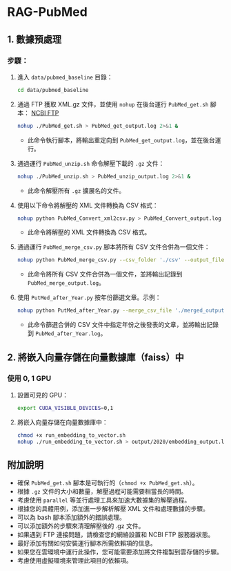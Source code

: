 # RAG-PubMed

## 1. 數據預處理

### 步驟：

1. 進入 `data/pubmed_baseline` 目錄：

    ```bash
    cd data/pubmed_baseline
    ```

2. 通過 FTP 獲取 XML.gz 文件，並使用 `nohup` 在後台運行 `PubMed_get.sh` 腳本：
    [NCBI FTP](https://ftp.ncbi.nlm.nih.gov/pubmed/baseline/)

    ```bash
    nohup ./PubMed_get.sh > PubMed_get_output.log 2>&1 &
    ```

    - 此命令執行腳本，將輸出重定向到 `PubMed_get_output.log`，並在後台運行。

3. 通過運行 `PubMed_unzip.sh` 命令解壓下載的 `.gz` 文件：

    ```bash
    nohup ./PubMed_unzip.sh > PubMed_unzip_output.log 2>&1 &
    ```

    - 此命令解壓所有 `.gz` 擴展名的文件。

4. 使用以下命令將解壓的 XML 文件轉換為 CSV 格式：

    ```bash
    nohup python PubMed_Convert_xml2csv.py > PubMed_Convert_output.log 2>&1 &
    ```

    - 此命令將解壓的 XML 文件轉換為 CSV 格式。

5. 通過運行 `PubMed_merge_csv.py` 腳本將所有 CSV 文件合併為一個文件：

    ```bash
    nohup python PubMed_merge_csv.py --csv_folder './csv' --output_file './merged_output.csv' > PubMed_merge_output.log 2>&1 &
    ```

    - 此命令將所有 CSV 文件合併為一個文件，並將輸出記錄到 `PubMed_merge_output.log`。

6. 使用 `PutMed_after_Year.py` 按年份篩選文章。示例：

    ```bash
    nohup python PutMed_after_Year.py --merge_csv_file './merged_output.csv' --after_year 2020 --output_csv_file 'merged_2020.csv' > PubMed_after_Year.log 2>&1 &
    ```

    - 此命令篩選合併的 CSV 文件中指定年份之後發表的文章，並將輸出記錄到 `PubMed_after_Year.log`。

## 2. 將嵌入向量存儲在向量數據庫（faiss）中

### 使用 0, 1 GPU

1. 設置可見的 GPU：

    ```bash
    export CUDA_VISIBLE_DEVICES=0,1
    ```

2. 將嵌入向量存儲在向量數據庫中：

    ```bash
    chmod +x run_embedding_to_vector.sh 
    nohup ./run_embedding_to_vector.sh > output/2020/embedding_output.log 2>&1 &
    ```

## 附加說明

- 確保 `PubMed_get.sh` 腳本是可執行的（`chmod +x PubMed_get.sh`）。
- 根據 `.gz` 文件的大小和數量，解壓過程可能需要相當長的時間。
- 考慮使用 `parallel` 等並行處理工具來加速大數據集的解壓過程。
- 根據您的具體用例，添加進一步解析解壓 XML 文件和處理數據的步驟。
- 可以為 bash 腳本添加額外的錯誤處理。
- 可以添加額外的步驟來清理解壓後的 .gz 文件。
- 如果遇到 FTP 連接問題，請檢查您的網絡設置和 NCBI FTP 服務器狀態。
- 最好添加有關如何安裝運行腳本所需依賴項的信息。
- 如果您在雲環境中運行此操作，您可能需要添加將文件複製到雲存儲的步驟。
- 考慮使用虛擬環境來管理此項目的依賴項。

